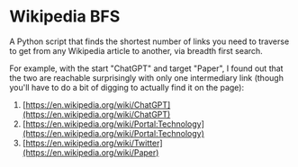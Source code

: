 # Wikipedia BFS

A Python script that finds the shortest number of links you need to traverse to get from any Wikipedia article to another, via breadth first search.

For example, with the start "ChatGPT" and target "Paper", I found out that the two are reachable surprisingly with only one intermediary link
(though you'll have to do a bit of digging to actually find it on the page):

1. [https://en.wikipedia.org/wiki/ChatGPT](https://en.wikipedia.org/wiki/ChatGPT)
2. [https://en.wikipedia.org/wiki/Portal:Technology](https://en.wikipedia.org/wiki/Portal:Technology)
3. [https://en.wikipedia.org/wiki/Twitter](https://en.wikipedia.org/wiki/Paper)
